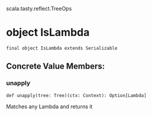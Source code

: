 scala.tasty.reflect.TreeOps
# object IsLambda

<pre><code class="language-scala" >final object IsLambda extends Serializable</pre></code>
## Concrete Value Members:
### unapply
<pre><code class="language-scala" >def unapply(tree: Tree)(ctx: Context): Option[Lambda]</pre></code>
Matches any Lambda and returns it

